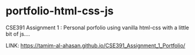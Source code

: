 # portfolio-html-css-js
 CSE391 Assignment 1 : Personal porfolio using vanilla html-css with a little bit of js....


 LINK: https://tamim-al-ahasan.github.io/CSE391_Assignment_1_Portfolio/
